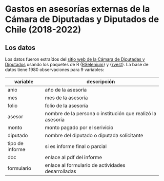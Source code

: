 # Gastos en asesorías externas de la Cámara de Diputadas y Diputados de Chile (2018-2022)

## Los datos

Los datos fueron extraídos del [sitio web de la Cámara de Diputadas y Diputados](https://www.camara.cl/transparencia/asesoriasexternasgral.aspx) usando los paquetes de R {[RSelenium](https://docs.ropensci.org/RSelenium/articles/basics.html)} y {[rvest](https://rvest.tidyverse.org/)}. 
La base de datos tiene 1980 observaciones para 9 variables:

| variable | descripción |
|----------|-------------|
| anio | año de la asesoría |
| mes | mes de la asesoría |
| folio | folio de la asesoría |
| asesor | nombre de la persona o institución que realizó la asesoría |
| monto | monto pagado por el serivicio |
| diputado | nombre del diputado o diputada solicitante |
| tipo de informe | si es informe final o parcial |
| doc | enlace al pdf del informe |
| formulario | enlace al formulario de actividades desarrolladas |
